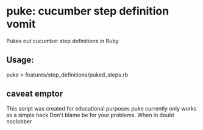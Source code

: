 puke: cucumber step definition vomit
====================================

Pukes out cucumber step definitions in Ruby

Usage:
------

puke > features/step_definitions/puked_steps.rb

caveat emptor
-------------

This script was created for educational purposes
puke currently only works as a simple hack
Don't blame be for your problems. When in doubt noclobber
